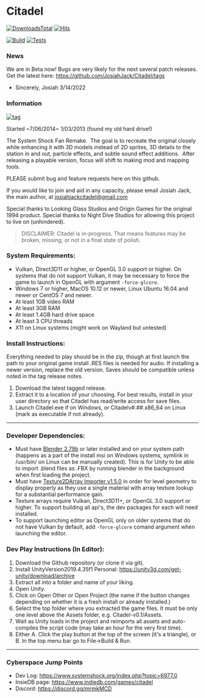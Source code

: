 # Citadel

[![DownloadsTotal](https://img.shields.io/github/downloads/JosiahJack/Citadel/total?color=teal&label=Downloads)](https://github.com/JosiahJack/Citadel/releases)
[![Hits](https://hits.seeyoufarm.com/api/count/incr/badge.svg?url=https%3A%2F%2Fgithub.com%2FJosiahJack%2FCitadel&count_bg=%23336B6A&title_bg=%23555555&icon=&icon_color=%23E7E7E7&title=Page+Hits&edge_flat=false)](https://hits.seeyoufarm.com)

[![Build](https://github.com/JosiahJack/Citadel/actions/workflows/main.yml/badge.svg)](https://github.com/JosiahJack/Citadel/actions/workflows/main.yml)
[![Tests](https://github.com/JosiahJack/Citadel/actions/workflows/runtests.yml/badge.svg?branch=master)](https://github.com/JosiahJack/Citadel/actions/workflows/runtests.yml)

### News
We are in Beta now!  Bugs are very likely for the next several patch releases.
Get the latest here: https://github.com/JosiahJack/Citadel/tags

- Sincerely, Josiah 3/14/2022

### Information
[![tag](https://img.shields.io/github/v/tag/JosiahJack/Citadel?label=Latest%20Release)](https://github.com/JosiahJack/Citadel/releases)

Started ~7/06/2014~ 1/03/2013 (found my old hard drive!)

The System Shock Fan Remake.  The goal is to recreate the original closely while enhancing it with 3D models instead of 2D sprites, 3D details to the station in and out, particle effects, and subtle sound effect additions.  After releasing a playable version, focus will shift to making mod and mapping tools.

PLEASE submit bug and feature requests here on this github.

If you would like to join and aid in any capacity, please email Josiah Jack, the main author, at josiahjackcitadel@gmail.com

Special thanks to Looking Glass Studios and Origin Games for the original 1994 product. 
Special thanks to Night Dive Studios for allowing this project to live on (unhindered).

>DISCLAIMER: Citadel is in-progress. That means features may be broken, missing, or not in a final state of polish.

### System Requirements:
- Vulkan, Direct3D11 or higher, or OpenGL 3.0 support or higher.  On systems that do not support Vulkan, it may be necessary to force the game to launch in OpenGL with argument `-force-glcore`.
- Windows 7 or higher, MacOS 10.12 or newer, Linux Ubuntu 16.04 and newer or CentOS 7 and newer.
- At least 1GB video RAM
- At least 3GB RAM
- At least 1.4GB hard drive space
- At least 3 CPU threads
- X11 on Linux systems (might work on Wayland but untested)

### Install Instructions:
Everything needed to play should be in the zip, though at first launch the path to your original game install .RES files is needed for audio.  If installing a newer version, replace the old version.  Saves should be compatible unless noted in the tag release notes.

1.  Download the latest tagged release.
2.  Extract it to a location of your choosing.  For best results, install in your user directory so that Citadel has read/write access for save files.
3.  Launch Citadel.exe if on Windows, or Citadelv#.##.x86_64 on Linux (mark as executable if not already).

---

### Developer Dependencies:
- Must have [Blender 2.79b](https://download.blender.org/release/Blender2.79/) or later installed and on your system path (happens as a part of the install msi on Windows systems, symlink in /usr/bin/ on Linux can be manually created).  This is for Unity to be able to import .blend files as .FBX by running blender in the background when first loading the project.
- Must have [Texture2DArray Importer v1.5.0](https://github.com/pschraut/UnityTexture2DArrayImportPipeline) in order for level geometry to display properly as they use a single material with array texture lookup for a substantial performance gain.
- Texture arrays require Vulkan, Direct3D11+, or OpenGL 3.0 support or higher.  To support building all api's, the dev packages for each will need installed.
- To support launching editor as OpenGL only on older systems that do not have Vulkan by default, add `-force-glcore` comand argument when launching the editor.

### Dev Play Instructions (In Editor):

1. Download the Github repository (or clone it via git).
2. Install UnityVersion2019.4.35f1 Personal: https://unity3d.com/get-unity/download/archive
3. Extract all into a folder and name of your liking.
4. Open Unity.
5. Click on Open Other or Open Project (the name if the button changes depending on whether it is a fresh install or already installed.)
6. Select the top folder where you extracted the game files. It must be only one level above the Assets folder, e.g. Citadel-v0.1/Assets.
7. Wait as Unity loads in the project and reimports all assets and auto-compiles the script code (may take an hour for the very first time).
8. Either A. Click the play button at the top of the screen (it's a triangle), or B. In the top menu bar go to File->Build & Run.

---

### Cyberspace Jump Points

- Dev Log: https://www.systemshock.org/index.php?topic=6977.0
- InsieDB page: https://www.indiedb.com/games/citadel
- Discord: https://discord.gg/mrmkMCD
